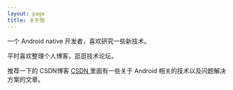 ```yaml
---
layout: page
title: 关于我 
---
```


一个 Android native 开发者，喜欢研究一些新技术。
<p>
平时喜欢整理个人博客，逛逛技术论坛。
<p>

推荐一下的 CSDN博客
<a target="_blank" href="http://blog.csdn.net/lvshuchangyin"> CSDN </a>
里面有一些关于 Android 相关的技术以及问题解决方案的文章。

<p>

